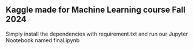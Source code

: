 ## Kaggle made for Machine Learning course Fall 2024

Simply install the dependencies with requirement.txt and run our Jupyter Nootebook named final.ipynb
